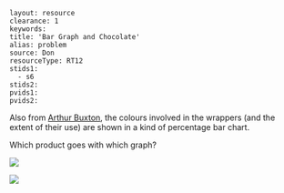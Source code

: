 ````
layout: resource
clearance: 1
keywords:
title: 'Bar Graph and Chocolate'
alias: problem
source: Don
resourceType: RT12
stids1: 
  - s6
stids2:
pvids1:
pvids2:

````


Also from [Arthur Buxton](http://www.arthurbuxton.com/2011/11/name-that-chocolate-bar.html), the colours involved in the wrappers (and the extent of their use) are shown in a kind of percentage bar chart.

Which product goes with which graph?


![ ](http://4.bp.blogspot.com/-yr6RGGoyu3s/UAaZJ5tnPgI/AAAAAAAAFlY/dia6GDTbLhA/s1600/namethatchoc-02.jpg)


![ ](http://2.bp.blogspot.com/-hVu808VRldU/UAaZS7zzfoI/AAAAAAAAFlg/qP8BCLjg_gA/s1600/Picture1.png)



